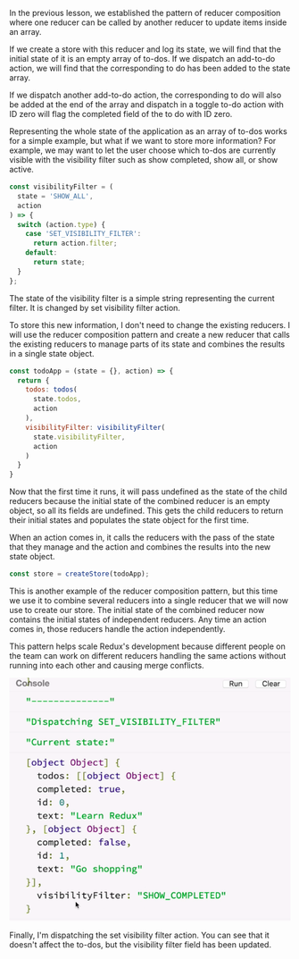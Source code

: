 In the previous lesson, we established the pattern of reducer composition where one reducer can be called by another reducer to update items inside an array.

If we create a store with this reducer and log its state, we will find that the initial state of it is an empty array of to-dos. If we dispatch an add-to-do action, we will find that the corresponding to do has been added to the state array.

If we dispatch another add-to-do action, the corresponding to do will also be added at the end of the array and dispatch in a toggle to-do action with ID zero will flag the completed field of the to do with ID zero.

Representing the whole state of the application as an array of to-dos works for a simple example, but what if we want to store more information? For example, we may want to let the user choose which to-dos are currently visible with the visibility filter such as show completed, show all, or show active.

``` javascript
const visibilityFilter = (
  state = 'SHOW_ALL',
  action
) => {
  switch (action.type) {
    case 'SET_VISIBILITY_FILTER':
      return action.filter;
    default:
      return state;
  }
};
```

The state of the visibility filter is a simple string representing the current filter. It is changed by set visibility filter action.

To store this new information, I don't need to change the existing reducers. I will use the reducer composition pattern and create a new reducer that calls the existing reducers to manage parts of its state and combines the results in a single state object.

``` javascript
const todoApp = (state = {}, action) => {
  return {
    todos: todos(
      state.todos,
      action
    ),
    visibilityFilter: visibilityFilter(
      state.visibilityFilter,
      action
    )
  }
}
```

Now that the first time it runs, it will pass undefined as the state of the child reducers because the initial state of the combined reducer is an empty object, so all its fields are undefined. This gets the child reducers to return their initial states and populates the state object for the first time.

When an action comes in, it calls the reducers with the pass of the state that they manage and the action and combines the results into the new state object.

``` javascript
const store = createStore(todoApp);
```

This is another example of the reducer composition pattern, but this time we use it to combine several reducers into a single reducer that we will now use to create our store. The initial state of the combined reducer now contains the initial states of independent reducers. Any time an action comes in, those reducers handle the action independently.

This pattern helps scale Redux's development because different people on the team can work on different reducers handling the same actions without running into each other and causing merge conflicts.

![Dispatching visibility Filter](./Images/DispatchingVisibilityFilters.png)

Finally, I'm dispatching the set visibility filter action. You can see that it doesn't affect the to-dos, but the visibility filter field has been updated.
